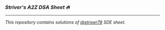 ### ***Striver's A2Z DSA Sheet 🔥***
-------------------------------------------

*This repository contains solutions of [@striver79](https://github.com/striver79) SDE sheet.*
